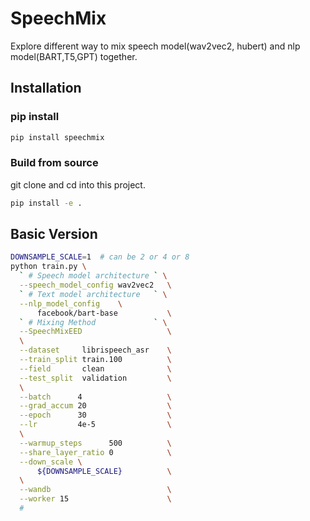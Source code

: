 # SpeechMix

Explore different way to mix speech model(wav2vec2, hubert) and nlp model(BART,T5,GPT) together.

## Installation

### pip install

```sh
pip install speechmix
```

### Build from source

git clone and cd into this project.

```sh
pip install -e .
```

## Basic Version

```sh
DOWNSAMPLE_SCALE=1  # can be 2 or 4 or 8
python train.py \
  ` # Speech model architecture ` \
  --speech_model_config wav2vec2   \
  ` # Text model architecture   ` \
  --nlp_model_config    \
      facebook/bart-base           \
  ` # Mixing Method             ` \
  --SpeechMixEED                   \
  \
  --dataset     librispeech_asr    \
  --train_split train.100          \
  --field       clean              \
  --test_split  validation         \
  \
  --batch      4                   \
  --grad_accum 20                  \
  --epoch      30                  \
  --lr         4e-5                \
  \
  --warmup_steps      500          \
  --share_layer_ratio 0            \
  --down_scale \
      ${DOWNSAMPLE_SCALE}          \
  \
  --wandb                          \
  --worker 15                      \
  #
```
